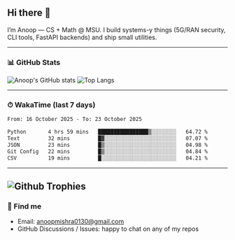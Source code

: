 ## Hi there 👋

I’m Anoop — CS + Math @ MSU. I build systems-y things (5G/RAN security, CLI tools, FastAPI backends) and ship small utilities.

---

### 📊 GitHub Stats
<!-- GitHub Readme Stats -->
![Anoop's GitHub stats](https://github-readme-stats.vercel.app/api?username=Anoop130&show_icons=true&theme=radical&hide_title=true)
![Top Langs](https://github-readme-stats.vercel.app/api/top-langs/?username=Anoop130&layout=compact&theme=radical)

---

### ⏱ WakaTime (last 7 days)
<!--START_SECTION:waka-->

```txt
From: 16 October 2025 - To: 23 October 2025

Python       4 hrs 59 mins   ████████████████▒░░░░░░░░   64.72 %
Text         32 mins         █▓░░░░░░░░░░░░░░░░░░░░░░░   07.07 %
JSON         23 mins         █▒░░░░░░░░░░░░░░░░░░░░░░░   04.98 %
Git Config   22 mins         █▒░░░░░░░░░░░░░░░░░░░░░░░   04.84 %
CSV          19 mins         █░░░░░░░░░░░░░░░░░░░░░░░░   04.21 %
```

<!--END_SECTION:waka-->

---
![Github Trophies](https://github-profile-trophy.vercel.app/?username=Anoop130&theme=dracula)
---

### 🔗 Find me
- Email: anoopmishra0130@gmail.com
- GitHub Discussions / Issues: happy to chat on any of my repos

